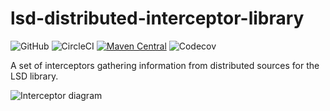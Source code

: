 # lsd-distributed-interceptor-library 
![GitHub](https://img.shields.io/github/license/integreety/lsd-distributed-interceptor-library) 
![CircleCI](https://img.shields.io/circleci/build/gh/integreety/lsd-distributed-interceptor-library)
[![Maven Central](https://img.shields.io/maven-central/v/com.integreety/lsd-distributed-interceptor-library)](https://img.shields.io/maven-central/v/com.integreety/lsd-distributed-interceptor-library)
![Codecov](https://img.shields.io/codecov/c/github/integreety/lsd-distributed-interceptor-library)

A set of interceptors gathering information from distributed sources for the LSD library.

![Interceptor diagram](https://github.com/integreety/lsd-distributed-interceptor-library/blob/master/image/lsd-distributed-interceptor-library.png?raw=true)
